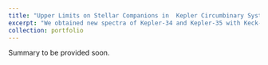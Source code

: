 ```yaml
---
title: "Upper Limits on Stellar Companions in  Kepler Circumbinary Systems."
excerpt: "We obtained new spectra of Kepler-34 and Kepler-35 with Keck-HIRES, nearly a decade after these systems were originally characterized with this spectrograph and other instruments, to search for RV trends from a potential third stellar-mass companion at long periods.<br/><img src='/images/images/CircumbinarySystems.jpg'>"
collection: portfolio
---
```


Summary to be provided soon. 
<!--
This is an item in your portfolio. It can be have images or nice text. If you name the file .md, it will be parsed as markdown. If you name the file .html, it will be parsed as HTML. 
-->
